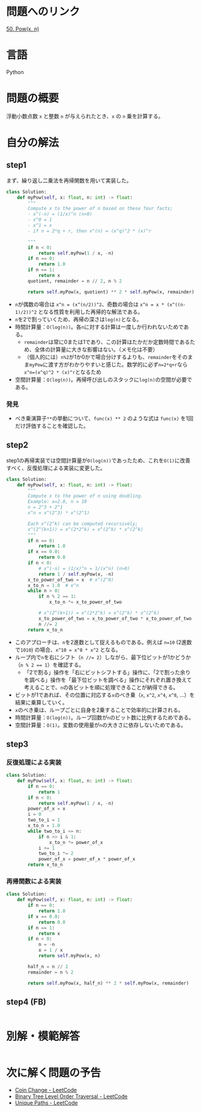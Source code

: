 # 問題へのリンク
[50. Pow(x, n)](https://leetcode.com/problems/powx-n/)

# 言語
Python

# 問題の概要
浮動小数点数 `x` と整数 `n` が与えられたとき、`x` の `n` 乗を計算する。

# 自分の解法

## step1
まず、繰り返し二乗法を再帰関数を用いて実装した。

```python
class Solution:
    def myPow(self, x: float, n: int) -> float:
        """
        Compute x to the power of n based on these four facts;
        - x^(-n) = (1/x)^n (n>0)
        - x^0 = 1
        - x^1 = x
        - if n = 2*q + r, then x^(n) = (x^q)^2 * (x)^r

        """
        if n < 0:
            return self.myPow(1 / x, -n)
        if n == 0:
            return 1.0
        if n == 1:
            return x
        quotient, remainder = n // 2, n % 2

        return self.myPow(x, quotient) ** 2 * self.myPow(x, remainder)
```

- `n`が偶数の場合は `x^n = (x^(n/2))^2`、奇数の場合は `x^n = x * (x^((n-1)/2))^2` となる性質を利用した再帰的な解法である。
- `n`を2で割っていくため、再帰の深さは`log(n)`となる。
- 時間計算量：`O(log(n))`。各`n`に対する計算は一度しか行われないためである。
    - `remainder`は常に0または1であり、この計算はたかだか定数時間であるため、全体の計算量に大きな影響はない。（メモ化は不要）
    - （個人的には）`n%2`が1か0かで場合分けするよりも、`remainder`をそのまま`myPow`に渡す方がわかりやすいと感じた。数学的に必ず`n=2*q+r`なら`x^n=(x^q)^2 * (x)^r`となるため
- 空間計算量：`O(log(n))`。再帰呼び出しのスタックに`log(n)`の空間が必要である。

### 発見
- べき乗演算子`**`の挙動について、`func(x) ** 2` のような式は `func(x)` を1回だけ評価することを確認した。

## step2
step1の再帰実装では空間計算量が`O(log(n))`であったため、これを`O(1)`に改善すべく、反復処理による実装に変更した。

```python
class Solution:
    def myPow(self, x: float, n: int) -> float:
        """
        Compute x to the power of n using doubling.
        Example: x=2.0, n = 10
        n = 2^3 + 2^1
        x^n = x^(2^3) * x^(2^1)

        Each x^(2^k) can be computed recursively;
        x^(2^(k+1)) = x^(2*2^k) = x^(2^k) * x^(2^k)
        """
        if n == 0:
            return 1.0
        if x == 0.0:
            return 0.0
        if n < 0:
            # x^(-n) = (1/x)^n = 1/(x^n) (n>0)
            return 1 / self.myPow(x, -n)
        x_to_power_of_two = x  # x^(2^0)
        x_to_n = 1.0  # x^n
        while n > 0:
            if n % 2 == 1:
                x_to_n *= x_to_power_of_two

            # x^(2^(k+1)) = x^(2*2^k) = x^(2^k) * x^(2^k)
            x_to_power_of_two = x_to_power_of_two * x_to_power_of_two
            n //= 2
        return x_to_n
```

- このアプローチは、`n`を2進数として捉えるものである。例えば `n=10` (2進数で`1010`) の場合、`x^10 = x^8 * x^2` となる。
- ループ内で`n`を右にシフト（`n //= 2`）しながら、最下位ビットが1かどうか（`n % 2 == 1`）を確認する。
    - 「2で割る」操作を「右にビットシフトする」操作に、「2で割った余りを調べる」操作を「最下位ビットを調べる」操作にそれぞれ置き換えて考えることで、`n`の各ビットを順に処理できることが納得できる。
- ビットが1であれば、その位置に対応する`x`のべき乗（`x`, `x^2`, `x^4`, `x^8`, ...）を結果に乗算していく。
- `x`のべき乗は、ループごとに自身を2乗することで効率的に計算される。
- 時間計算量：`O(log(n))`。ループ回数が`n`のビット数に比例するためである。
- 空間計算量：`O(1)`。変数の使用量が`n`の大きさに依存しないためである。

## step3

### 反復処理による実装
```python
class Solution:
    def myPow(self, x: float, n: int) -> float:
        if n == 0:
            return 1
        if n < 0:
            return self.myPow(1 / x, -n)
        power_of_x = x
        i = 0
        two_to_i = 1
        x_to_n = 1.0
        while two_to_i <= n:
            if n >> i & 1:
                x_to_n *= power_of_x
            i += 1
            two_to_i *= 2
            power_of_x = power_of_x * power_of_x
        return x_to_n
```

### 再帰関数による実装
```python
class Solution:
    def myPow(self, x: float, n: int) -> float:
        if n == 0:
            return 1.0
        if x == 0.0:
            return 0.0
        if n == 1:
            return x
        if n < 0:
            n = -n
            x = 1 / x
            return self.myPow(x, n)

        half_n = n // 2
        remainder = n % 2

        return self.myPow(x, half_n) ** 2 * self.myPow(x, remainder)
```

## step4 (FB)
```python

```

# 別解・模範解答
```python

```

# 次に解く問題の予告
- [Coin Change - LeetCode](https://leetcode.com/problems/coin-change/)
- [Binary Tree Level Order Traversal - LeetCode](https://leetcode.com/problems/binary-tree-level-order-traversal/)
- [Unique Paths - LeetCode](https://leetcode.com/problems/unique-paths/description/)
